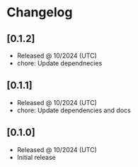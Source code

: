 # Changelog

## [0.1.2]

- Released @ 10/2024 (UTC)
- chore: Update dependnecies

## [0.1.1]

- Released @ 10/2024 (UTC)
- chore: Update dependencies and docs

## [0.1.0]

- Released @ 10/2024 (UTC)
- Initial release
